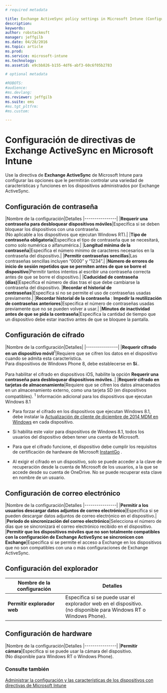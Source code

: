 ```yaml
---
# required metadata

title: Exchange ActiveSync policy settings in Microsoft Intune (Configuración de directivas de Exchange ActiveSync en Microsoft Intune) | Microsoft Intune
description:
keywords:
author: robstackmsft
manager: jeffgilb
ms.date: 04/28/2016
ms.topic: article
ms.prod:
ms.service: microsoft-intune
ms.technology:
ms.assetid: e9cbb826-b155-4df6-abf3-60c6f05b2783

# optional metadata

#ROBOTS:
#audience:
#ms.devlang:
ms.reviewer: jeffgilb
ms.suite: ems
#ms.tgt_pltfrm:
#ms.custom:

---
```


# Configuración de directivas de Exchange ActiveSync en Microsoft Intune
Use la directiva de **Exchange ActiveSync** de Microsoft Intune para configurar las opciones que le permitirán controlar una variedad de características y funciones en los dispositivos administrados por Exchange ActiveSync.


## Configuración de contraseña

|Nombre de la configuración|Detalles
|----------------|
|**Requerir una contraseña para desbloquear dispositivos móviles**|Especifica si se deben bloquear los dispositivos con una contraseña.<br>(No aplicable a los dispositivos que ejecutan Windows RT).|
|**Tipo de contraseña obligatoria**|Especifica el tipo de contraseña que se necesitará, como solo numérica o alfanumérica.|
|**Longitud mínima de la contraseña**|Especifica el número mínimo de caracteres necesarios en la contraseña del dispositivo.|
|**Permitir contraseñas sencillas**|Las contraseñas sencillas incluyen “0000” y “1234”.|
|**Número de errores de inicio de sesión repetidos que se permiten antes de que se borre el dispositivo**|Permitir tantos intentos al escribir una contraseña correcta antes de que se borre el dispositivo.|
|**Caducidad de contraseña (días)**|Especifica el número de días tras el que debe cambiarse la contraseña del dispositivo.
|**Recordar el historial de contraseñas**|Especifica si no se permite el uso de contraseñas usadas previamente.|
|**Recordar historial de la contraseña** : **Impedir la reutilización de contraseñas anteriores**|Especifica el número de contraseñas usadas previamente que no se pueden volver a usar.|
|**Minutos de inactividad antes de que se pida la contraseña**|Especifica la cantidad de tiempo que un dispositivo debe estar inactivo antes de que se bloquee la pantalla.

## Configuración de cifrado

|Nombre de la configuración|Detalles|
|----------------|
|**Requerir cifrado en un dispositivo móvil**<sup>1</sup>|Requiere que se cifren los datos en el dispositivo cuando se admita esta característica.<br>Para dispositivos de Windows Phone 8, debe establecerse en **Sí**..<br /><br />Para habilitar el cifrado en dispositivos iOS, habilite la opción **Requerir una contraseña para desbloquear dispositivos móviles**..|
|**Requerir cifrado en tarjetas de almacenamiento**|Requiere que se cifren los datos almacenados en un almacenamiento externo, como una tarjeta SD (en dispositivos compatibles).
<sup>1</sup> Información adicional para los dispositivos que ejecutan Windows 8.1

-   Para forzar el cifrado en los dispositivos que ejecutan Windows 8.1, debe instalar la [Actualización de cliente de diciembre de 2014 MDM en Windows](http://support.microsoft.com/kb/3013816) en cada dispositivo.

-   Si habilita este valor para dispositivos de Windows 8.1, todos los usuarios del dispositivo deben tener una cuenta de Microsoft.

-   Para que el cifrado funcione, el dispositivo debe cumplir los requisitos de certificación de hardware de Microsoft [InstantGo](http://blogs.windows.com/bloggingwindows/2014/06/19/instantgo-a-better-way-to-sleep/) .

-   Al exigir el cifrado en un dispositivo, solo se puede acceder a la clave de recuperación desde la cuenta de Microsoft de los usuarios, a la que se accede desde su cuenta de OneDrive. No se puede recuperar esta clave en nombre de un usuario.

## Configuración de correo electrónico

|Nombre de la configuración|Detalles
|----------------|
|**Permitir a los usuarios descargar datos adjuntos de correo electrónico**|Especifica si se pueden descargar datos adjuntos de correo electrónico en el dispositivo.|
|**Periodo de sincronización del correo electrónico**|Selecciona el número de días que se sincronizará el correo electrónico recibido en el dispositivo.
|**Permitir que los dispositivos móviles que no son totalmente compatibles con la configuración de Exchange ActiveSync se sincronicen con Exchange**|Especifica si se permite el acceso a Exchange en los dispositivos que no son compatibles con una o más configuraciones de Exchange ActiveSync.

## Configuración del explorador

|Nombre de la configuración|Detalles
|----------------|-
|**Permitir explorador web**|Especifica si se puede usar el explorador web en el dispositivo.<br>(no disponible para Windows RT o Windows Phone).

## Configuración de hardware

|Nombre de la configuración|Detalles
|----------------|
|**Permitir cámara**|Especifica si se puede usar la cámara del dispositivo.<br>(No disponible para Windows RT o Windows Phone).



### Consulte también
[Administrar la configuración y las características de los dispositivos con directivas de Microsoft Intune](manage-settings-and-features-on-your-devices-with-microsoft-intune-policies.md)



<!--HONumber=May16_HO1-->


